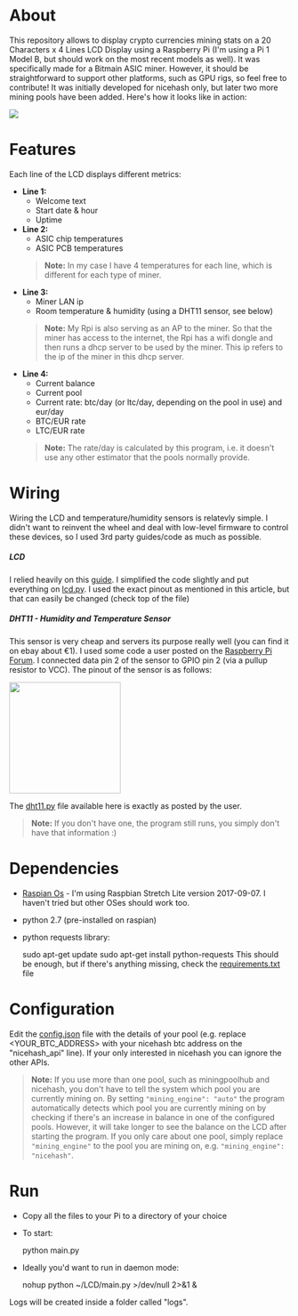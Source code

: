 # About

This repository allows to display crypto currencies mining stats on a 20 Characters x 4 Lines LCD Display using a Raspberry Pi (I'm using a Pi 1 Model B, but should work on the most recent models as well). It was specifically made for a Bitmain ASIC miner. However, it should be straightforward to support other platforms, such as GPU rigs, so feel free to contribute! It was initially developed for nicehash only, but later two more mining pools have been added. 
Here's how it looks like in action:

<img src="https://i.imgur.com/MgarjIc.gif">

# Features

Each line of the LCD displays different metrics:
  - **Line 1:** 
    - Welcome text
    - Start date & hour
    - Uptime
  - **Line 2:**
    - ASIC chip temperatures
    - ASIC PCB temperatures
    > **Note:** In my case I have 4 temperatures for each line, which is different for each type of miner.
  - **Line 3:**
    - Miner LAN ip
    - Room temperature & humidity (using a DHT11 sensor, see below)
    > **Note:** My Rpi is also serving as an AP to the miner. So that the miner has access to the internet, the Rpi has a wifi dongle and then runs a dhcp server to be used by the miner. This ip refers to the ip of the miner in this dhcp server.
  - **Line 4:**
    - Current balance 
    - Current pool
    - Current rate: btc/day (or ltc/day, depending on the pool in use) and eur/day
    - BTC/EUR rate
    - LTC/EUR rate
    > **Note:** The rate/day is calculated by this program, i.e. it doesn't use any other estimator that the pools normally provide.



# Wiring
Wiring the LCD and temperature/humidity sensors is relatevly simple. I didn't want to reinvent the wheel and deal with low-level firmware to control these devices, so I used 3rd party guides/code as much as possible.

##### LCD
I relied heavily on this [guide](https://www.raspberrypi-spy.co.uk/2012/08/20x4-lcd-module-control-using-python/). I simplified the code slightly and put everything on [lcd.py](lcd.py). I used the exact pinout as mentioned in this article, but that can easily be changed (check top of the file)

##### DHT11 - Humidity and Temperature Sensor
This sensor is very cheap and servers its purpose really well (you can find it on ebay about €1). I used some code a user posted on the [Raspberry Pi Forum](https://www.raspberrypi.org/forums/viewtopic.php?f=32&t=69427&sid=2fe65603b2a6a54879cb1da5756b7d7f&start=25#p1173387). I connected data pin 2 of the sensor to GPIO pin 2 (via a pullup resistor to VCC). The pinout of the sensor is as follows:

<img src="http://embedded-lab.com/blog/wp-content/uploads/2012/07/DHT11_Pins.png" width="200">

The [dht11.py](dht11.py) file available here is exactly as posted by the user. 

> **Note:** If you don't have one, the program still runs, you simply don't have that information :)


# Dependencies
 - [Raspian Os](https://www.raspberrypi.org/downloads/) - I'm using Raspbian Stretch Lite version 2017-09-07. I haven't tried but other OSes should work too.
 - python 2.7 (pre-installed on raspian)
 - python requests library:


    sudo apt-get update 
    sudo apt-get install python-requests
 This should be enough, but if there's anything missing, check the  [requirements.txt](requirements.txt) file
 
 # Configuration
 Edit the [config.json](config.json) file with the details of your pool (e.g. replace <YOUR_BTC_ADDRESS> with your nicehash btc address on the "nicehash_api" line). If your only interested in nicehash you can ignore the other APIs.
 
 > **Note:** If you use more than one pool, such as miningpoolhub and nicehash, you don't have to tell the system which pool you are currently mining on. By setting ` "mining_engine": "auto" ` the program  automatically detects which pool you are currently mining on by checking if there's an increase in balance in one of the configured pools. However, it will take longer to see the balance on the LCD after starting the program. If you only care about one pool, simply replace ` "mining_engine" ` to the pool you are mining on, e.g. ` "mining_engine": "nicehash" `.
 
 
 # Run
 - Copy all the files to your Pi to a directory of your choice
  - To start:


    python main.py

- Ideally you'd want to run in daemon mode:


    nohup python ~/LCD/main.py >/dev/null 2>&1 &
    
    
Logs will be created inside a folder called "logs".
